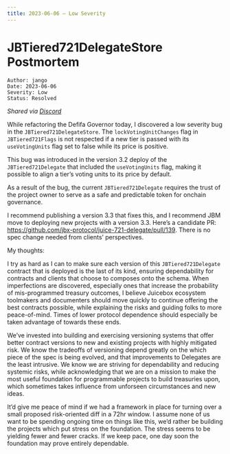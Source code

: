 ```yaml
---
title: 2023-06-06 – Low Severity
---
```


# JBTiered721DelegateStore Postmortem

```
Author: jango
Date: 2023-06-06
Severity: Low
Status: Resolved
```

*Shared via [Discord](https://discord.com/channels/775859454780244028/1115842179517124709/1115842184873263215)*

While refactoring the Defifa Governor today, I discovered a low severity bug in the `JBTiered721DelegateStore`. The `lockVotingUnitChanges` flag in `JBTiered721Flags` is not respected if a new tier is passed with its `useVotingUnits` flag set to false while its price is positive.

This bug was introduced in the version 3.2 deploy of the `JBTiered721Delegate` that included the `useVotingUnits` flag, making it possible to align a tier’s voting units to its price by default.

As a result of the bug, the current `JBTiered721Delegate` requires the trust of the project owner to serve as a safe and predictable token for onchain governance.

I recommend publishing a version 3.3 that fixes this, and I recommend JBM move to deploying new projects with a version 3.3. Here’s a candidate PR: https://github.com/jbx-protocol/juice-721-delegate/pull/139. There is no spec change needed from clients’ perspectives.

My thoughts:

I try as hard as I can to make sure each version of this `JBTiered721Delegate` contract that is deployed is the last of its kind, ensuring dependability for contracts and clients that choose to composes onto the schema. When imperfections are discovered, especially ones that increase the probability of mis-programmed treasury outcomes, I believe Juicebox ecosystem toolmakers and documenters should move quickly to continue offering the best contracts possible, while explaining the risks and guiding folks to more peace-of-mind. Times of lower protocol dependence should especially be taken advantage of towards these ends.

We’ve invested into building and exercising versioning systems that offer better contract versions to new and existing projects with highly mitigated risk. We know the tradeoffs of versioning depend greatly on the which piece of the spec is being evolved, and that improvements to Delegates are the least intrusive. We know we are striving for dependability and reducing systemic risks, while acknowledging that we are on a mission to make the most useful foundation for programmable projects to build treasuries upon, which sometimes takes influence from unforseen circumstances and new ideas.

It’d give me peace of mind if we had a framework in place for turning over a small proposed risk-oriented diff in a 72hr window. I assume none of us want to be spending ongoing time on things like this, we’d rather be building the projects which put stress on the foundation. The stress seems to be yielding fewer and fewer cracks. If we keep pace, one day soon the foundation may prove entirely dependable.

